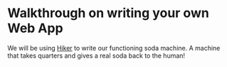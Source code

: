 # Walkthrough on writing your own Web App

We will be using [Hiker](https://github.com/tony-o/perl6-hiker) to write our functioning soda machine. A machine
that takes quarters and gives a real soda back to the human!


